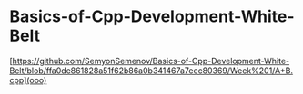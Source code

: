 # Basics-of-Cpp-Development-White-Belt

[https://github.com/SemyonSemenov/Basics-of-Cpp-Development-White-Belt/blob/ffa0de861828a51f62b86a0b341467a7eec80369/Week%201/A+B.cpp](ooo)
